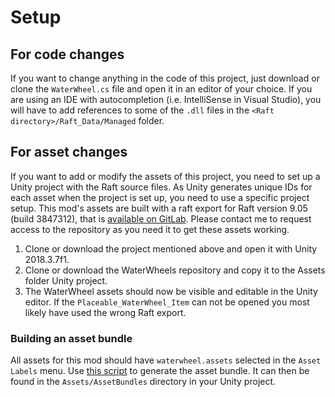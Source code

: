 # Setup
## For code changes
If you want to change anything in the code of this project, just download or clone the `WaterWheel.cs` file and open it in an editor of your choice. If you are using an IDE with autocompletion (i.e. IntelliSense in Visual Studio), you will have to add references to some of the `.dll` files in the `<Raft directory>/Raft_Data/Managed` folder.

## For asset changes
If you want to add or modify the assets of this project, you need to set up a Unity project with the Raft source files. As Unity generates unique IDs for each asset when the project is set up, you need to use a specific project setup. This mod's assets are built with a raft export for Raft version 9.05 (build 3847312), that is [available on GitLab](https://gitlab.com/traxam/raft-unity-project/tree/79200901d5e89b46800f9a6a5906e04446bbf0fa). Please contact me to request access to the repository as you need it to get these assets working.

1. Clone or download the project mentioned above and open it with Unity 2018.3.7f1.
2. Clone or download the WaterWheels repository and copy it to the Assets folder Unity project.
3. The WaterWheel assets should now be visible and editable in the Unity editor. If the `Placeable_WaterWheel_Item` can not be opened you most likely have used the wrong Raft export.

### Building an asset bundle
All assets for this mod should have `waterwheel.assets` selected in the `Asset Labels` menu. Use [this script](https://gitlab.com/snippets/1871560) to generate the asset bundle. It can then be found in the `Assets/AssetBundles` directory in your Unity project.
